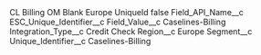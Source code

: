<?xml version="1.0" encoding="UTF-8"?>
<CustomMetadata xmlns="http://soap.sforce.com/2006/04/metadata" xmlns:xsi="http://www.w3.org/2001/XMLSchema-instance" xmlns:xsd="http://www.w3.org/2001/XMLSchema">
    <label>CL Billing OM Blank Europe UniqueId</label>
    <protected>false</protected>
    <values>
        <field>Field_API_Name__c</field>
        <value xsi:type="xsd:string">ESC_Unique_Identifier__c</value>
    </values>
    <values>
        <field>Field_Value__c</field>
        <value xsi:type="xsd:string">Caselines-Billing</value>
    </values>
    <values>
        <field>Integration_Type__c</field>
        <value xsi:type="xsd:string">Credit Check</value>
    </values>
    <values>
        <field>Region__c</field>
        <value xsi:type="xsd:string">Europe</value>
    </values>
    <values>
        <field>Segment__c</field>
        <value xsi:nil="true"/>
    </values>
    <values>
        <field>Unique_Identifier__c</field>
        <value xsi:type="xsd:string">Caselines-Billing</value>
    </values>
</CustomMetadata>
